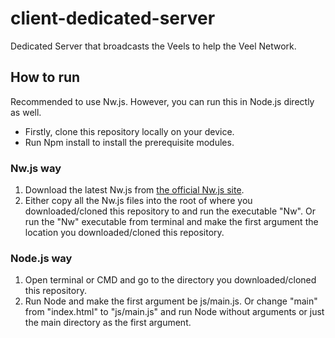 # client-dedicated-server
Dedicated Server that broadcasts the Veels to help the Veel Network.

## How to run
Recommended to use Nw.js. However, you can run this in Node.js directly as well.

- Firstly, clone this repository locally on your device.
- Run Npm install to install the prerequisite modules.

### Nw.js way
1. Download the latest Nw.js from [the official Nw.js site](https://nwjs.io/).
2. Either copy all the Nw.js files into the root of where you downloaded/cloned this repository to and run the executable "Nw". Or run the "Nw" executable from terminal and make the first argument the location you downloaded/cloned this repository.
 
### Node.js way
1. Open terminal or CMD and go to the directory you downloaded/cloned this repository.
2. Run Node and make the first argument be js/main.js. Or change "main" from "index.html" to "js/main.js" and run Node without arguments or just the main directory as the first argument.

